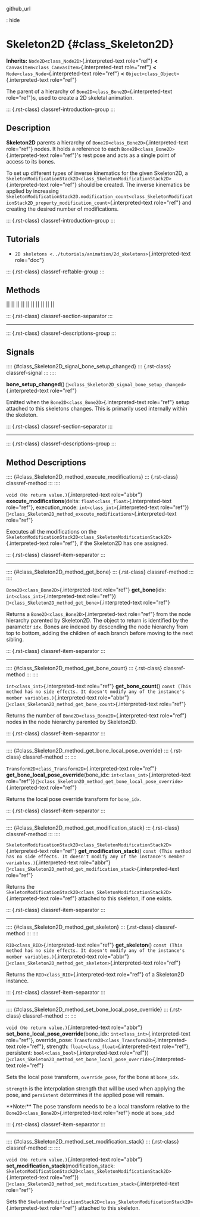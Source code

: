 github_url

:   hide

# Skeleton2D {#class_Skeleton2D}

**Inherits:** `Node2D<class_Node2D>`{.interpreted-text role="ref"}
**\<** `CanvasItem<class_CanvasItem>`{.interpreted-text role="ref"}
**\<** `Node<class_Node>`{.interpreted-text role="ref"} **\<**
`Object<class_Object>`{.interpreted-text role="ref"}

The parent of a hierarchy of `Bone2D<class_Bone2D>`{.interpreted-text
role="ref"}s, used to create a 2D skeletal animation.

::: {.rst-class}
classref-introduction-group
:::

## Description

**Skeleton2D** parents a hierarchy of
`Bone2D<class_Bone2D>`{.interpreted-text role="ref"} nodes. It holds a
reference to each `Bone2D<class_Bone2D>`{.interpreted-text
role="ref"}\'s rest pose and acts as a single point of access to its
bones.

To set up different types of inverse kinematics for the given
Skeleton2D, a
`SkeletonModificationStack2D<class_SkeletonModificationStack2D>`{.interpreted-text
role="ref"} should be created. The inverse kinematics be applied by
increasing
`SkeletonModificationStack2D.modification_count<class_SkeletonModificationStack2D_property_modification_count>`{.interpreted-text
role="ref"} and creating the desired number of modifications.

::: {.rst-class}
classref-introduction-group
:::

## Tutorials

- `2D skeletons <../tutorials/animation/2d_skeletons>`{.interpreted-text
  role="doc"}

::: {.rst-class}
classref-reftable-group
:::

## Methods

||
||
||
||
||
||
||
||
||
||

::: {.rst-class}
classref-section-separator
:::

------------------------------------------------------------------------

::: {.rst-class}
classref-descriptions-group
:::

## Signals

:::: {#class_Skeleton2D_signal_bone_setup_changed}
::: {.rst-class}
classref-signal
:::
::::

**bone_setup_changed**()
`🔗<class_Skeleton2D_signal_bone_setup_changed>`{.interpreted-text
role="ref"}

Emitted when the `Bone2D<class_Bone2D>`{.interpreted-text role="ref"}
setup attached to this skeletons changes. This is primarily used
internally within the skeleton.

::: {.rst-class}
classref-section-separator
:::

------------------------------------------------------------------------

::: {.rst-class}
classref-descriptions-group
:::

## Method Descriptions

:::: {#class_Skeleton2D_method_execute_modifications}
::: {.rst-class}
classref-method
:::
::::

`void (No return value.)`{.interpreted-text role="abbr"}
**execute_modifications**(delta: `float<class_float>`{.interpreted-text
role="ref"}, execution_mode: `int<class_int>`{.interpreted-text
role="ref"})
`🔗<class_Skeleton2D_method_execute_modifications>`{.interpreted-text
role="ref"}

Executes all the modifications on the
`SkeletonModificationStack2D<class_SkeletonModificationStack2D>`{.interpreted-text
role="ref"}, if the Skeleton2D has one assigned.

::: {.rst-class}
classref-item-separator
:::

------------------------------------------------------------------------

:::: {#class_Skeleton2D_method_get_bone}
::: {.rst-class}
classref-method
:::
::::

`Bone2D<class_Bone2D>`{.interpreted-text role="ref"} **get_bone**(idx:
`int<class_int>`{.interpreted-text role="ref"})
`🔗<class_Skeleton2D_method_get_bone>`{.interpreted-text role="ref"}

Returns a `Bone2D<class_Bone2D>`{.interpreted-text role="ref"} from the
node hierarchy parented by Skeleton2D. The object to return is
identified by the parameter `idx`. Bones are indexed by descending the
node hierarchy from top to bottom, adding the children of each branch
before moving to the next sibling.

::: {.rst-class}
classref-item-separator
:::

------------------------------------------------------------------------

:::: {#class_Skeleton2D_method_get_bone_count}
::: {.rst-class}
classref-method
:::
::::

`int<class_int>`{.interpreted-text role="ref"} **get_bone_count**()
`const (This method has no side effects. It doesn't modify any of the instance's member variables.)`{.interpreted-text
role="abbr"}
`🔗<class_Skeleton2D_method_get_bone_count>`{.interpreted-text
role="ref"}

Returns the number of `Bone2D<class_Bone2D>`{.interpreted-text
role="ref"} nodes in the node hierarchy parented by Skeleton2D.

::: {.rst-class}
classref-item-separator
:::

------------------------------------------------------------------------

:::: {#class_Skeleton2D_method_get_bone_local_pose_override}
::: {.rst-class}
classref-method
:::
::::

`Transform2D<class_Transform2D>`{.interpreted-text role="ref"}
**get_bone_local_pose_override**(bone_idx:
`int<class_int>`{.interpreted-text role="ref"})
`🔗<class_Skeleton2D_method_get_bone_local_pose_override>`{.interpreted-text
role="ref"}

Returns the local pose override transform for `bone_idx`.

::: {.rst-class}
classref-item-separator
:::

------------------------------------------------------------------------

:::: {#class_Skeleton2D_method_get_modification_stack}
::: {.rst-class}
classref-method
:::
::::

`SkeletonModificationStack2D<class_SkeletonModificationStack2D>`{.interpreted-text
role="ref"} **get_modification_stack**()
`const (This method has no side effects. It doesn't modify any of the instance's member variables.)`{.interpreted-text
role="abbr"}
`🔗<class_Skeleton2D_method_get_modification_stack>`{.interpreted-text
role="ref"}

Returns the
`SkeletonModificationStack2D<class_SkeletonModificationStack2D>`{.interpreted-text
role="ref"} attached to this skeleton, if one exists.

::: {.rst-class}
classref-item-separator
:::

------------------------------------------------------------------------

:::: {#class_Skeleton2D_method_get_skeleton}
::: {.rst-class}
classref-method
:::
::::

`RID<class_RID>`{.interpreted-text role="ref"} **get_skeleton**()
`const (This method has no side effects. It doesn't modify any of the instance's member variables.)`{.interpreted-text
role="abbr"}
`🔗<class_Skeleton2D_method_get_skeleton>`{.interpreted-text role="ref"}

Returns the `RID<class_RID>`{.interpreted-text role="ref"} of a
Skeleton2D instance.

::: {.rst-class}
classref-item-separator
:::

------------------------------------------------------------------------

:::: {#class_Skeleton2D_method_set_bone_local_pose_override}
::: {.rst-class}
classref-method
:::
::::

`void (No return value.)`{.interpreted-text role="abbr"}
**set_bone_local_pose_override**(bone_idx:
`int<class_int>`{.interpreted-text role="ref"}, override_pose:
`Transform2D<class_Transform2D>`{.interpreted-text role="ref"},
strength: `float<class_float>`{.interpreted-text role="ref"},
persistent: `bool<class_bool>`{.interpreted-text role="ref"})
`🔗<class_Skeleton2D_method_set_bone_local_pose_override>`{.interpreted-text
role="ref"}

Sets the local pose transform, `override_pose`, for the bone at
`bone_idx`.

`strength` is the interpolation strength that will be used when applying
the pose, and `persistent` determines if the applied pose will remain.

\*\*Note:\*\* The pose transform needs to be a local transform relative
to the `Bone2D<class_Bone2D>`{.interpreted-text role="ref"} node at
`bone_idx`!

::: {.rst-class}
classref-item-separator
:::

------------------------------------------------------------------------

:::: {#class_Skeleton2D_method_set_modification_stack}
::: {.rst-class}
classref-method
:::
::::

`void (No return value.)`{.interpreted-text role="abbr"}
**set_modification_stack**(modification_stack:
`SkeletonModificationStack2D<class_SkeletonModificationStack2D>`{.interpreted-text
role="ref"})
`🔗<class_Skeleton2D_method_set_modification_stack>`{.interpreted-text
role="ref"}

Sets the
`SkeletonModificationStack2D<class_SkeletonModificationStack2D>`{.interpreted-text
role="ref"} attached to this skeleton.
